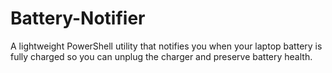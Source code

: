 # Battery-Notifier
A lightweight PowerShell utility that notifies you when your laptop battery is fully charged so you can unplug the charger and preserve battery health.
